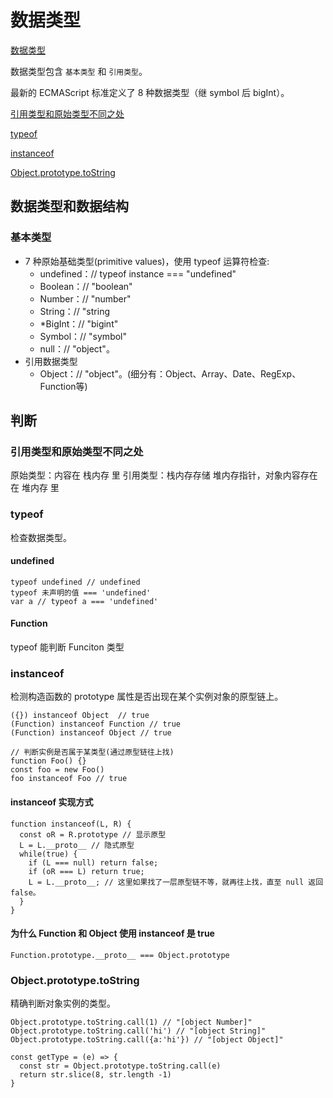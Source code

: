 # 数据类型
[数据类型](https://developer.mozilla.org/zh-CN/docs/Web/JavaScript/Data_structures#%E6%95%B0%E6%8D%AE%E7%B1%BB%E5%9E%8B)

数据类型包含 ``基本类型`` 和 ``引用类型``。

最新的 ECMAScript 标准定义了 8 种数据类型（继 symbol 后 bigInt）。

[引用类型和原始类型不同之处](#引用类型和原始类型不同之处)

[typeof](#typeof)

[instanceof](#instanceof)

[Object.prototype.toString](#Object.prototype.toString)
## 数据类型和数据结构
### 基本类型
- 7 种原始基础类型(primitive values)，使用 typeof 运算符检查:
  - undefined：// typeof instance === "undefined"
  - Boolean：// "boolean"
  - Number：// "number"
  - String：// "string
  - *BigInt：// "bigint"
  - Symbol：// "symbol"
  - null：// "object"。
- 引用数据类型 
  - Object：// "object"。(细分有：Object、Array、Date、RegExp、Function等)

## 判断
### 引用类型和原始类型不同之处
原始类型：内容在 栈内存 里
引用类型：栈内存存储 堆内存指针，对象内容存在在 堆内存 里

### typeof
检查数据类型。
#### undefined
```
typeof undefined // undefined
typeof 未声明的值 === 'undefined'
var a // typeof a === 'undefined'
```
#### Function
typeof 能判断 Funciton 类型

### instanceof
检测构造函数的 prototype 属性是否出现在某个实例对象的原型链上。

```
({}) instanceof Object  // true
(Function) instanceof Function // true
(Function) instanceof Object // true

// 判断实例是否属于某类型(通过原型链往上找)
function Foo() {}
const foo = new Foo()
foo instanceof Foo // true
```
#### instanceof 实现方式
```
function instanceof(L, R) {
  const oR = R.prototype // 显示原型
  L = L.__proto__ // 隐式原型
  while(true) {
    if (L === null) return false;
    if (oR === L) return true;
    L = L.__proto__; // 这里如果找了一层原型链不等，就再往上找，直至 null 返回 false。
  }
}
```

#### 为什么 Function 和 Object 使用 instanceof 是 true
```Function.prototype.__proto__ === Object.prototype```

### Object.prototype.toString
精确判断对象实例的类型。
```
Object.prototype.toString.call(1) // "[object Number]"
Object.prototype.toString.call('hi') // "[object String]"
Object.prototype.toString.call({a:'hi'}) // "[object Object]"

const getType = (e) => {
  const str = Object.prototype.toString.call(e)
  return str.slice(8, str.length -1)
}
```

